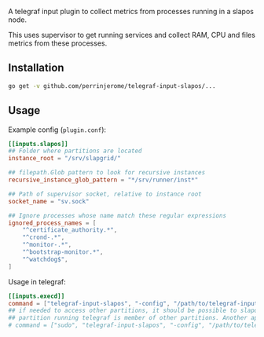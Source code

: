 A telegraf input plugin to collect metrics from processes running in a slapos node.

This uses supervisor to get running services and collect RAM, CPU and files metrics from these processes.

## Installation

```bash
go get -v github.com/perrinjerome/telegraf-input-slapos/...
```

## Usage

Example config (`plugin.conf`):

```toml
[[inputs.slapos]]
## Folder where partitions are located
instance_root = "/srv/slapgrid/"

## filepath.Glob pattern to look for recursive instances
recursive_instance_glob_pattern = "*/srv/runner/inst*"

## Path of supervisor socket, relative to instance root
socket_name = "sv.sock"

## Ignore processes whose name match these regular expressions
ignored_process_names = [
    "^certificate_authority.*",
    "^crond-.*",
    "^monitor-.*",
    "^bootstrap-monitor.*",
    "^watchdog$",
]
```

Usage in telegraf:

```toml
[[inputs.execd]]
command = ["telegraf-input-slapos", "-config", "/path/to/telegraf-input-slapos/plugin.conf"]
## if needed to access other partitions, it should be possible to slapos-format so that the
## partition running telegraf is member of other partitions. Another approach is to use sudo:
# command = ["sudo", "telegraf-input-slapos", "-config", "/path/to/telegraf-input-slapos/plugin.conf"]
```
